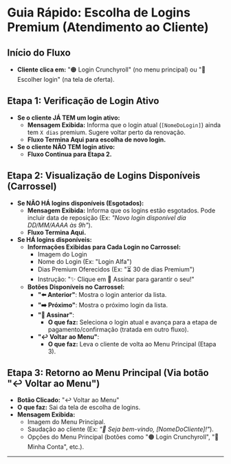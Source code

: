 # Guia Rápido: Escolha de Logins Premium (Atendimento ao Cliente)

## Início do Fluxo

*   **Cliente clica em:** "🟠 Login Crunchyroll" (no menu principal) ou "🔄 Escolher login" (na tela de oferta).

## Etapa 1: Verificação de Login Ativo

*   **Se o cliente JÁ TEM um login ativo:**
    *   **Mensagem Exibida:** Informa que o login atual (`[NomeDoLogin]`) ainda tem `X dias` premium. Sugere voltar perto da renovação.
    *   **Fluxo Termina Aqui para escolha de novo login.**
*   **Se o cliente NÃO TEM login ativo:**
    *   **Fluxo Continua para Etapa 2.**

## Etapa 2: Visualização de Logins Disponíveis (Carrossel)

*   **Se NÃO HÁ logins disponíveis (Esgotados):**
    *   **Mensagem Exibida:** Informa que os logins estão esgotados. Pode incluir data de reposição (Ex: *"Novo login disponível dia DD/MM/AAAA às 9h"*).
    *   **Fluxo Termina Aqui.**
*   **Se HÁ logins disponíveis:**
    *   **Informações Exibidas para Cada Login no Carrossel:**
        *   Imagem do Login
        *   Nome do Login (Ex: "Login Alfa")
        *   Dias Premium Oferecidos (Ex: "⏳ 30 de dias Premium")
        *   Instrução: "✨ Clique em 💸 Assinar para garantir o seu!"
    *   **Botões Disponíveis no Carrossel:**
        *   **"⬅️ Anterior"**: Mostra o login anterior da lista.
        *   **"➡️ Próximo"**: Mostra o próximo login da lista.
        *   **"💸 Assinar"**:
            *   **O que faz:** Seleciona o login atual e avança para a etapa de pagamento/confirmação (tratada em outro fluxo).
        *   **"↩️ Voltar ao Menu"**:
            *   **O que faz:** Leva o cliente de volta ao Menu Principal (Etapa 3).

## Etapa 3: Retorno ao Menu Principal (Via botão "↩️ Voltar ao Menu")

*   **Botão Clicado:** "↩️ Voltar ao Menu"
*   **O que faz:** Sai da tela de escolha de logins.
*   **Mensagem Exibida:**
    *   Imagem do Menu Principal.
    *   Saudação ao cliente (Ex: *"🎉 Seja bem-vindo, [NomeDoCliente]!"*).
    *   Opções do Menu Principal (botões como "🟠 Login Crunchyroll", "👤 Minha Conta", etc.).

---